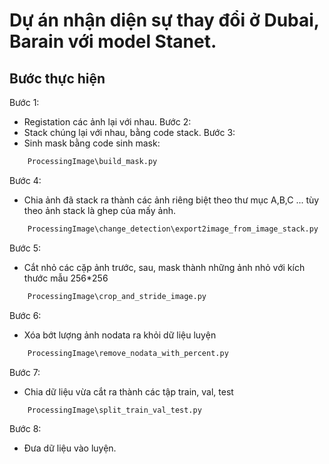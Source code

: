 # Dự án nhận diện sự thay đổi ở Dubai, Barain với model Stanet.

## Bước thực hiện
Bước 1: 
- Registation các ảnh lại với nhau.
Bước 2:
- Stack chúng lại với nhau, bằng code stack.
Bước 3:
- Sinh mask bằng code sinh mask:
```bash
    ProcessingImage\build_mask.py
```
Bước 4:
- Chia ảnh đã stack ra thành các ảnh riêng biệt theo thư mục A,B,C ... tùy theo ảnh stack là ghep của mấy ảnh.
```bash
    ProcessingImage\change_detection\export2image_from_image_stack.py
```
Bước 5:
- Cắt nhỏ các cặp ảnh trước, sau, mask thành những ảnh nhỏ với kích thước mẫu 256*256
```bash 
    ProcessingImage\crop_and_stride_image.py
```
Bước 6:
- Xóa bớt lượng ảnh nodata ra khỏi dữ liệu luyện
```bash
    ProcessingImage\remove_nodata_with_percent.py
```
Bước 7:
- Chia dữ liệu vừa cắt ra thành các tập train, val, test
```bash
    ProcessingImage\split_train_val_test.py
```
Bước 8:
- Đưa dữ liệu vào luyện.